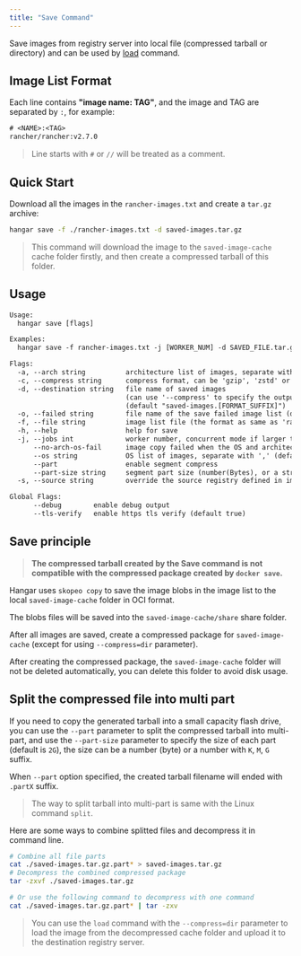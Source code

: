 ```yaml
---
title: "Save Command"
---
```


Save images from registry server into local file (compressed tarball or directory) and can be used by [load](/docs/v1.6/load/load) command.

## Image List Format

Each line contains **"image name: TAG"**, and the image and TAG are separated by `:`, for example:

```txt
# <NAME>:<TAG>
rancher/rancher:v2.7.0
```

> Line starts with `#` or `//` will be treated as a comment.

## Quick Start

Download all the images in the `rancher-images.txt` and create a `tar.gz` archive:

```sh
hangar save -f ./rancher-images.txt -d saved-images.tar.gz
```

> This command will download the image to the `saved-image-cache` cache folder firstly, and then create a compressed tarball of this folder.

## Usage

```txt
Usage:
  hangar save [flags]

Examples:
  hangar save -f rancher-images.txt -j [WORKER_NUM] -d SAVED_FILE.tar.gz

Flags:
  -a, --arch string          architecture list of images, separate with ',' (default "amd64,arm64")
  -c, --compress string      compress format, can be 'gzip', 'zstd' or 'dir' (set to 'dir' to disable compression, rename the cache directory only) (default "gzip")
  -d, --destination string   file name of saved images
                             (can use '--compress' to specify the output file format, default is gzip)
                             (default "saved-images.[FORMAT_SUFFIX]")
  -o, --failed string        file name of the save failed image list (default "save-failed.txt")
  -f, --file string          image list file (the format as same as 'rancher-images.txt')
  -h, --help                 help for save
  -j, --jobs int             worker number, concurrent mode if larger than 1, max 20 (default 1)
      --no-arch-os-fail      image copy failed when the OS and architecture of the image are not supported
      --os string            OS list of images, separate with ',' (default "linux,windows")
      --part                 enable segment compress
      --part-size string     segment part size (number(Bytes), or a string with 'K', 'M', 'G' suffix) (default "2G")
  -s, --source string        override the source registry defined in image list

Global Flags:
      --debug        enable debug output
      --tls-verify   enable https tls verify (default true)
```

## Save principle

> **The compressed tarball created by the Save command is not compatible with the compressed package created by `docker save`.**

Hangar uses `skopeo copy` to save the image blobs in the image list to the local `saved-image-cache` folder in OCI format.

The blobs files will be saved into the `saved-image-cache/share` share folder.

After all images are saved, create a compressed package for `saved-image-cache`
(except for using `--compress=dir` parameter).

After creating the compressed package, the `saved-image-cache` folder will not be deleted automatically,
you can delete this folder to avoid disk usage.

## Split the compressed file into multi part

If you need to copy the generated tarball into a small capacity flash drive,
you can use the `--part` parameter to split the compressed tarball into multi-part,
and use the `--part-size` parameter to specify the size of each part (default is `2G`),
the size can be a number (byte) or a number with `K`, `M`, `G` suffix.

When `--part` option specified, the created tarball filename will ended with `.partX` suffix.

> The way to split tarball into multi-part is same with the Linux command `split`.

Here are some ways to combine splitted files and decompress it in command line.

```sh
# Combine all file parts
cat ./saved-images.tar.gz.part* > saved-images.tar.gz
# Decompress the combined compressed package
tar -zxvf ./saved-images.tar.gz

# Or use the following command to decompress with one command
cat ./saved-images.tar.gz.part* | tar -zxv
```

> You can use the `load` command with the `--compress=dir` parameter to load the image from the decompressed cache folder and upload it to the destination registry server.
